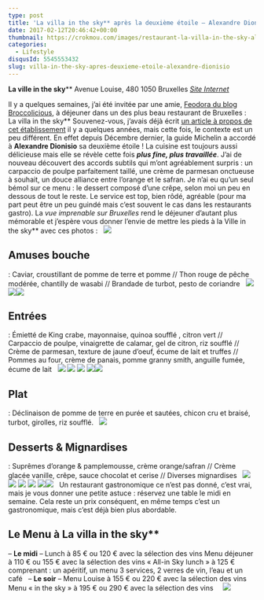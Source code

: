 ```yaml
---
type: post
title: 'La villa in the sky** après la deuxième étoile – Alexandre Dionisio'
date: 2017-02-12T20:46:42+00:00
thumbnail: https://crokmou.com/images/restaurant-la-villa-in-the-sky-alexandre-dionisio-bruxelles-gastronomique-crokmou-blog-cuisine-voyage-belgique-18.jpg
categories:
  - Lifestyle
disqusId: 5545553432
slug: villa-in-the-sky-apres-deuxieme-etoile-alexandre-dionisio
---
```


**La ville in the sky****
Avenue Louise, 480
1050 Bruxelles
[_Site Internet_](http://www.lavillainthesky.be/)

Il y a quelques semaines, j’ai été invitée par une amie, [Feodora du blog Broccolicious](http://broccolicious.net/), à déjeuner dans un des plus beau restaurant de Bruxelles : La villa in the sky** Souvenez-vous, j’avais déjà écrit [un article à propos de cet établissement](http://www.crokmou.com/2015/05/la-villa-in-the-sky-par-alexandre-dionisio) il y a quelques années, mais cette fois, le contexte est un peu différent. En effet depuis Décembre dernier, la guide Michelin a accordé à **Alexandre Dionisio** sa deuxième étoile ! La cuisine est toujours aussi délicieuse mais elle se révèle cette fois _**plus fine, plus travaillée**_. J’ai de nouveau découvert des accords subtils qui m’ont agréablement surpris : un carpaccio de poulpe parfaitement taillé, une crème de parmesan onctueuse à souhait, un douce alliance entre l’orange et le safran. Je n’ai eu qu’un seul bémol sur ce menu : le dessert composé d’une crêpe, selon moi un peu en dessous de tout le reste. Le service est top, bien rôdé, agréable (pour ma part peut être un peu guindé mais c’est souvent le cas dans les restaurants gastro). La _vue imprenable sur Bruxelles_ rend le déjeuner d’autant plus mémorable et j’espère vous donner l’envie de mettre les pieds à la Ville in the sky** avec ces photos :   ![](https://crokmou.com/images/restaurant-la-villa-in-the-sky-alexandre-dionisio-bruxelles-gastronomique-crokmou-blog-cuisine-voyage-belgique-16_kdsse9.jpg)

## Amuses bouche

: Caviar, croustillant de pomme de terre et pomme // Thon rouge de pêche modérée, chantilly de wasabi // Brandade de turbot, pesto de coriandre   ![](https://crokmou.com/images/restaurant-la-villa-in-the-sky-alexandre-dionisio-bruxelles-gastronomique-crokmou-blog-cuisine-voyage-belgique-1_sjevjh.jpg) ![](https://crokmou.com/images/restaurant-la-villa-in-the-sky-alexandre-dionisio-bruxelles-gastronomique-crokmou-blog-cuisine-voyage-belgique-2_kc4r2c.jpg)![](https://crokmou.com/images/restaurant-la-villa-in-the-sky-alexandre-dionisio-bruxelles-gastronomique-crokmou-blog-cuisine-voyage-belgique-5_hvsxey.jpg)

## Entrées

: Émietté de King crabe, mayonnaise, quinoa soufflé , citron vert // Carpaccio de poulpe, vinaigrette de calamar, gel de citron, riz soufflé // Crème de parmesan, texture de jaune d’oeuf, écume de lait et truffes // Pommes au four, crème de panais, pomme granny smith, anguille fumée, écume de lait   ![](https://crokmou.com/images/restaurant-la-villa-in-the-sky-alexandre-dionisio-bruxelles-gastronomique-crokmou-blog-cuisine-voyage-belgique-3_sdyvvz.jpg) ![](https://crokmou.com/images/restaurant-la-villa-in-the-sky-alexandre-dionisio-bruxelles-gastronomique-crokmou-blog-cuisine-voyage-belgique-4_cysrhm.jpg) ![](https://crokmou.com/images/restaurant-la-villa-in-the-sky-alexandre-dionisio-bruxelles-gastronomique-crokmou-blog-cuisine-voyage-belgique-6_sr0ldn.jpg) ![](https://crokmou.com/images/restaurant-la-villa-in-the-sky-alexandre-dionisio-bruxelles-gastronomique-crokmou-blog-cuisine-voyage-belgique-7_nlxudl.jpg)![](https://crokmou.com/images/restaurant-la-villa-in-the-sky-alexandre-dionisio-bruxelles-gastronomique-crokmou-blog-cuisine-voyage-belgique-8_oxeqne.jpg)

## Plat

: Déclinaison de pomme de terre en purée et sautées, chicon cru et braisé, turbot, girolles, riz soufflé.   ![](https://crokmou.com/images/restaurant-la-villa-in-the-sky-alexandre-dionisio-bruxelles-gastronomique-crokmou-blog-cuisine-voyage-belgique-9_csw353.jpg)

## Desserts & Mignardises

: Suprêmes d’orange & pamplemousse, crème orange/safran // Crème glacée vanille, crêpe, sauce chocolat et cerise // Diverses mignardises   ![](https://crokmou.com/images/restaurant-la-villa-in-the-sky-alexandre-dionisio-bruxelles-gastronomique-crokmou-blog-cuisine-voyage-belgique-10_ynilo5.jpg) ![](https://crokmou.com/images/restaurant-la-villa-in-the-sky-alexandre-dionisio-bruxelles-gastronomique-crokmou-blog-cuisine-voyage-belgique-11_opu8aw.jpg) ![](https://crokmou.com/images/restaurant-la-villa-in-the-sky-alexandre-dionisio-bruxelles-gastronomique-crokmou-blog-cuisine-voyage-belgique-12_medbp5.jpg) ![](https://crokmou.com/images/restaurant-la-villa-in-the-sky-alexandre-dionisio-bruxelles-gastronomique-crokmou-blog-cuisine-voyage-belgique-13_gi1188.jpg) ![](https://crokmou.com/images/restaurant-la-villa-in-the-sky-alexandre-dionisio-bruxelles-gastronomique-crokmou-blog-cuisine-voyage-belgique-14_ykpewi.jpg)![](https://crokmou.com/images/restaurant-la-villa-in-the-sky-alexandre-dionisio-bruxelles-gastronomique-crokmou-blog-cuisine-voyage-belgique-15_aeodf2.jpg)   Un restaurant gastronomique ce n’est pas donné, c’est vrai, mais je vous donner une petite astuce : réservez une table le midi en semaine. Cela reste un prix conséquent, en même temps c’est un gastronomique, mais c’est déjà bien plus abordable.

## Le Menu à La villa in the sky**

– **Le midi** – Lunch à 85 € ou 120 € avec la sélection des vins Menu déjeuner à 110 € ou 155 € avec la sélection des vins « All-in Sky lunch » à 125 € comprenant : un apéritif, un menu 3 services, 2 verres de vin, l’eau et un café   – **Le soir** – Menu Louise à 155 € ou 220 € avec la sélection des vins Menu « in the sky » à 195 € ou 290 € avec la sélection des vins     ![](https://crokmou.com/images/restaurant-la-villa-in-the-sky-alexandre-dionisio-bruxelles-gastronomique-crokmou-blog-cuisine-voyage-belgique-19_dazafi.jpg)
